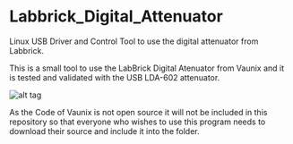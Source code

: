 # Labbrick_Digital_Attenuator
Linux USB Driver and Control Tool to use the digital attenuator from Labbrick.

This is a small tool to use the LabBrick Digital Atenuator from Vaunix and it
is tested and validated with the USB LDA-602 attenuator.

![alt tag](https://cloud.githubusercontent.com/assets/1880886/9039022/d41332ae-39f8-11e5-9043-886653d3d966.jpeg)

As the Code of Vaunix is not open source it will not be included in this
repository so that everyone who wishes to use this program needs to download
their source and include it into the folder.
